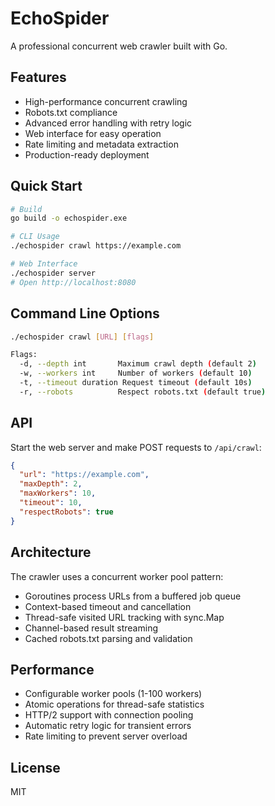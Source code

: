 # EchoSpider

A professional concurrent web crawler built with Go.

## Features

- High-performance concurrent crawling
- Robots.txt compliance
- Advanced error handling with retry logic
- Web interface for easy operation
- Rate limiting and metadata extraction
- Production-ready deployment

## Quick Start

```bash
# Build
go build -o echospider.exe

# CLI Usage
./echospider crawl https://example.com

# Web Interface
./echospider server
# Open http://localhost:8080
```

## Command Line Options

```bash
./echospider crawl [URL] [flags]

Flags:
  -d, --depth int       Maximum crawl depth (default 2)
  -w, --workers int     Number of workers (default 10)
  -t, --timeout duration Request timeout (default 10s)
  -r, --robots          Respect robots.txt (default true)
```

## API

Start the web server and make POST requests to `/api/crawl`:

```json
{
  "url": "https://example.com",
  "maxDepth": 2,
  "maxWorkers": 10,
  "timeout": 10,
  "respectRobots": true
}
```

## Architecture

The crawler uses a concurrent worker pool pattern:

- Goroutines process URLs from a buffered job queue
- Context-based timeout and cancellation
- Thread-safe visited URL tracking with sync.Map
- Channel-based result streaming
- Cached robots.txt parsing and validation

## Performance

- Configurable worker pools (1-100 workers)
- Atomic operations for thread-safe statistics
- HTTP/2 support with connection pooling
- Automatic retry logic for transient errors
- Rate limiting to prevent server overload

## License

MIT
